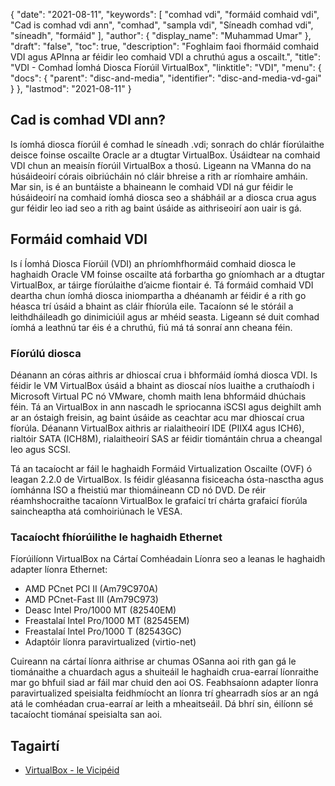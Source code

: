 {
  "date": "2021-08-11",
  "keywords": [
"comhad vdi",
"formáid comhaid vdi",
"Cad is comhad vdi ann",
"comhad",
"sampla vdi",
"Síneadh comhad vdi",
"síneadh",
"formáid"
],
  "author": {
    "display_name": "Muhammad Umar"
},
  "draft": "false",
  "toc": true,
  "description": "Foghlaim faoi fhormáid comhaid VDI agus APInna ar féidir leo comhaid VDI a chruthú agus a oscailt.",
  "title": "VDI - Comhad Íomhá Diosca Fíorúil VirtualBox",
  "linktitle": "VDI",
  "menu": {
    "docs": {
      "parent": "disc-and-media",
      "identifier": "disc-and-media-vd-gai"
}
},
  "lastmod": "2021-08-11"
}

## Cad is comhad VDI ann?
Is íomhá diosca fíorúil é comhad le síneadh .vdi; sonrach do chlár fíorúlaithe deisce foinse oscailte Oracle ar a dtugtar VirtualBox. Úsáidtear na comhaid VDI chun an meaisín fíorúil VirtualBox a thosú. Ligeann na VManna do na húsáideoirí córais oibriúcháin nó cláir bhreise a rith ar ríomhaire amháin. Mar sin, is é an buntáiste a bhaineann le comhaid VDI ná gur féidir le húsáideoirí na comhaid íomhá diosca seo a shábháil ar a diosca crua agus gur féidir leo iad seo a rith ag baint úsáide as aithriseoirí aon uair is gá.

## Formáid comhaid VDI
Is í Íomhá Diosca Fíorúil (VDI) an phríomhfhormáid comhaid diosca le haghaidh Oracle VM foinse oscailte atá forbartha go gníomhach ar a dtugtar VirtualBox, ar táirge fíorúlaithe d’aicme fiontair é. Tá formáid comhaid VDI deartha chun íomhá diosca iniompartha a dhéanamh ar féidir é a rith go héasca trí úsáid a bhaint as cláir fhíorúla eile. Tacaíonn sé le stóráil a leithdháileadh go dinimiciúil agus ar mhéid seasta. Ligeann sé duit comhad íomhá a leathnú tar éis é a chruthú, fiú má tá sonraí ann cheana féin.

### Fíorúlú diosca
Déanann an córas aithris ar dhioscaí crua i bhformáid íomhá diosca VDI. Is féidir le VM VirtualBox úsáid a bhaint as dioscaí níos luaithe a cruthaíodh i Microsoft Virtual PC nó VMware, chomh maith lena bhformáid dhúchais féin. Tá an VirtualBox in ann nascadh le spriocanna iSCSI agus deighilt amh ar an óstaigh freisin, ag baint úsáide as ceachtar acu mar dhioscaí crua fíorúla. Déanann VirtualBox aithris ar rialaitheoirí IDE (PIIX4 agus ICH6), rialtóir SATA (ICH8M), rialaitheoirí SAS ar féidir tiomántáin chrua a cheangal leo agus SCSI.

Tá an tacaíocht ar fáil le haghaidh Formáid Virtualization Oscailte (OVF) ó leagan 2.2.0 de VirtualBox. Is féidir gléasanna fisiceacha ósta-nasctha agus íomhánna ISO a fheistiú mar thiomáineann CD nó DVD.
De réir réamhshocraithe tacaíonn VirtualBox le grafaicí trí chárta grafaicí fíorúla saincheaptha atá comhoiriúnach le VESA.

### Tacaíocht fhíorúilithe le haghaidh Ethernet
Fíorúilíonn VirtualBox na Cártaí Comhéadain Líonra seo a leanas le haghaidh adapter líonra Ethernet:
- AMD PCnet PCI II (Am79C970A)
- AMD PCnet-Fast III (Am79C973)
- Deasc Intel Pro/1000 MT (82540EM)
- Freastalaí Intel Pro/1000 MT (82545EM)
- Freastalaí Intel Pro/1000 T (82543GC)
- Adaptóir líonra paravirtualized (virtio-net)

Cuireann na cártaí líonra aithrise ar chumas OSanna aoi rith gan gá le tiománaithe a chuardach agus a shuiteáil le haghaidh crua-earraí líonraithe mar go bhfuil siad ar fáil mar chuid den aoi OS. Feabhsaíonn adapter líonra paravirtualized speisialta feidhmíocht an líonra trí ghearradh síos ar an ngá atá le comhéadan crua-earraí ar leith a mheaitseáil. Dá bhrí sin, éilíonn sé tacaíocht tiománaí speisialta san aoi.


## Tagairtí 

* [VirtualBox - le Vicipéid](https://en.wikipedia.org/wiki/VirtualBox#VirtualBox_Disk_Image)



